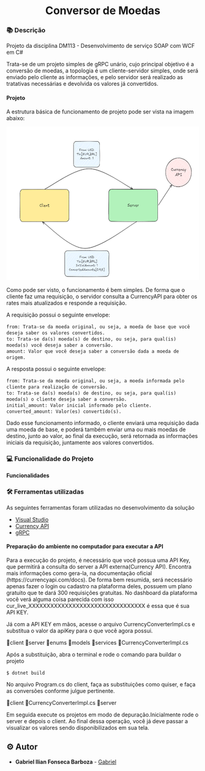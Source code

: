 <h1 align="center">Conversor de Moedas</h1>

### :books: Descrição

<p>Projeto da disciplina DM113 - Desenvolvimento de serviço SOAP com WCF em C# </p>
<p>Trata-se de um projeto simples de gRPC unário, cujo principal objetivo é a conversão de moedas, a topologia é um cliente-servidor simples, onde será enviado pelo cliente as informações, e pelo servidor será realizado as tratativas necessárias e devolvida os valores já convertidos.</p>

#### Projeto
<p>A estrutura básica de funcionamento de projeto pode ser vista na imagem abaixo: </p> 

<p align="center">
<img src="Currency_converter_arch.png" height="400" width="800" >
</p>

<p>Como pode ser visto, o funcionamento é bem simples. De forma que o cliente faz uma requisição, o servidor consulta a CurrencyAPI para obter os rates mais atualizados e responde a requisição.</p>
<p>A requisição possui o seguinte envelope: </p>

```
from: Trata-se da moeda original, ou seja, a moeda de base que você deseja saber os valores convertidos.
to: Trata-se da(s) moeda(s) de destino, ou seja, para qual(is) moeda(s) você deseja saber a conversão.
amount: Valor que você deseja saber a conversão dada a moeda de origem.
```

<p>A resposta possui o seguinte envelope: </p>

```
from: Trata-se da moeda original, ou seja, a moeda informada pelo cliente para realização de conversão.
to: Trata-se da(s) moeda(s) de destino, ou seja, para qual(is) moeda(s) o cliente deseja saber a conversão.
initial_amount: Valor inicial informado pelo cliente.
converted_amount: Valor(es) convertido(s).
```

<p>Dado esse funcionamento informado, o cliente enviará uma requisição dada uma moeda de base, e poderá também enviar uma ou mais moedas de destino, junto ao valor, ao final da execução, será retornada as informações iniciais da requisição, juntamente aos valores convertidos.</p>

### :computer: Funcionalidade do Projeto
#### Funcionalidades

### :hammer_and_wrench: Ferramentas utilizadas
<p>As seguintes ferramentas foram utilizadas no desenvolvimento da solução</p>

- [Visual Studio](https://git-scm.com/)
- [Currency API](https://currencyapi.com/)
- [gRPC](https://grpc.io/)

#### Preparação do ambiente no computador para executar a API
<p>Para a execução do projeto, é necessário que você possua uma API Key, que permitirá a consulta do server a API externa(Currency API).
Encontra mais informações como gera-la, na documentação oficial (https://currencyapi.com/docs). De forma bem resumida, será necessário apenas fazer o login ou cadastro na plataforma deles, possuem um plano gratuito que te dará 300 requisições gratuitas. No dashboard da plataforma você verá alguma coisa parecida com isso cur_live_XXXXXXXXXXXXXXXXXXXXXXXXXXXXXXXX é essa que é sua API KEY.</p>
<p>Já com a API KEY em mãos, acesse o arquivo CurrencyConverterImpl.cs e substitua o valor da apiKey para o que você agora possui.</p>
📁client
📂server
    📁enums
    📁models
    📂services
        📄CurrencyConverterImpl.cs

<p>Após a substituição, abra o terminal e rode o comando para buildar o projeto</p>

```
$ dotnet build
```

<p>No arquivo Program.cs do client, faça as substituições como quiser, e faça as conversões conforme julgue pertinente.</p>
📂client
    📄CurrencyConverterImpl.cs
📁server

<p>Em seguida execute os projetos em modo de depuração.Inicialmente rode o server e depois o client. Ao final dessa operação, você já deve passar a visualizar os valores sendo disponibilizados em sua tela.</p>

## :gear: Autor

* **Gabriel Ilian Fonseca Barboza** - [Gabriel](https://github.com/G-ilian) 

